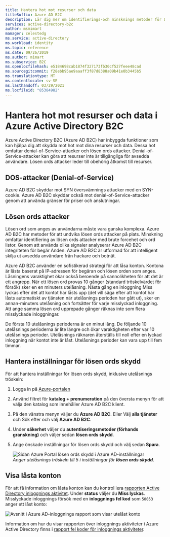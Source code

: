 ```yaml
---
title: Hantera hot mot resurser och data
titleSuffix: Azure AD B2C
description: Lär dig mer om identifierings-och minsknings metoder för DOS-attacker och lösen ords attacker i Azure Active Directory B2C.
services: active-directory-b2c
author: msmimart
manager: celestedg
ms.service: active-directory
ms.workload: identity
ms.topic: reference
ms.date: 09/26/2019
ms.author: mimart
ms.subservice: B2C
ms.openlocfilehash: e5184698cab1874f327173fb30cf527feee48cad
ms.sourcegitcommit: f28ebb95ae9aaaff3f87d8388a09b41e0b3445b5
ms.translationtype: MT
ms.contentlocale: sv-SE
ms.lasthandoff: 03/29/2021
ms.locfileid: "85384982"
---
```

# <a name="manage-threats-to-resources-and-data-in-azure-active-directory-b2c"></a>Hantera hot mot resurser och data i Azure Active Directory B2C

Azure Active Directory B2C (Azure AD B2C) har inbyggda funktioner som kan hjälpa dig att skydda mot hot mot dina resurser och data. Dessa hot omfattar denial-of-Service-attacker och lösen ords attacker. Denial-of-Service-attacker kan göra att resurser inte är tillgängliga för avsedda användare. Lösen ords attacker leder till obehörig åtkomst till resurser.

## <a name="denial-of-service-attacks"></a>DOS-attacker (Denial-of-Service)

Azure AD B2C skyddar mot SYN översvämnings attacker med en SYN-cookie. Azure AD B2C skyddar också mot denial-of-Service-attacker genom att använda gränser för priser och anslutningar.

## <a name="password-attacks"></a>Lösen ords attacker

Lösen ord som anges av användarna måste vara ganska komplexa. Azure AD B2C har metoder för att undvika lösen ords attacker på plats. Minskning omfattar identifiering av lösen ords attacker med brute forcehet och ord listor. Genom att använda olika signaler analyserar Azure AD B2C integriteten för begär Anden. Azure AD B2C är utformad för att intelligent skilja ut avsedda användare från hackare och botnät.

Azure AD B2C använder en sofistikerad strategi för att låsa konton. Kontona är låsta baserat på IP-adressen för begäran och lösen orden som anges. Låsningens varaktighet ökar också beroende på sannolikheten för att det är ett angrepp. När ett lösen ord provas 10 gånger (standard tröskelvärdet för försök) sker en en minuters utelåsning. Nästa gång en inloggning Miss lyckas efter det att kontot har låsts upp (det vill säga efter att kontot har låsts automatiskt av tjänsten när utelåsnings perioden har gått ut), sker en annan-minuters utelåsning och fortsätter för varje misslyckad inloggning. Att ange samma lösen ord upprepade gånger räknas inte som flera misslyckade inloggningar.

De första 10 utelåsnings perioderna är en minut lång. De följande 10 utelåsnings perioderna är lite längre och ökar varaktigheten efter var 10 utelåsnings perioder. Utelåsnings räknaren återställs till noll efter en lyckad inloggning när kontot inte är låst. Utelåsnings perioder kan vara upp till fem timmar.

## <a name="manage-password-protection-settings"></a>Hantera inställningar för lösen ords skydd

För att hantera inställningar för lösen ords skydd, inklusive utelåsnings tröskeln:

1. Logga in på [Azure-portalen](https://portal.azure.com)
1. Använd filtret för **katalog + prenumeration** på den översta menyn för att välja den katalog som innehåller Azure AD B2C klient.
1. På den vänstra menyn väljer du **Azure AD B2C**. Eller Välj **alla tjänster** och Sök efter och välj **Azure AD B2C**.
1. Under **säkerhet** väljer du **autentiseringsmetoder (förhands granskning)** och väljer sedan **lösen ords skydd**.
1. Ange önskade inställningar för lösen ords skydd och välj sedan **Spara**.

    ![Sidan Azure Portal lösen ords skydd i Azure AD-inställningar](./media/threat-management/portal-02-password-protection.png)
    <br />*Anger utelåsnings tröskeln till 5 i inställningar för **lösen ords skydd***.

## <a name="view-locked-out-accounts"></a>Visa låsta konton

För att få information om låsta konton kan du kontrol lera [rapporten Active Directory inloggnings aktivitet](../active-directory/reports-monitoring/reference-sign-ins-error-codes.md). Under **status** väljer du **Miss lyckas**. Misslyckade inloggnings försök med en **inloggnings fel kod** som `50053` anger ett låst konto:

![Avsnitt i Azure AD-inloggnings rapport som visar utelåst konto](./media/threat-management/portal-01-locked-account.png)

Information om hur du visar rapporten över inloggnings aktiviteter i Azure Active Directory finns i [rapport fel koder för inloggnings aktiviteter](../active-directory/reports-monitoring/reference-sign-ins-error-codes.md).
